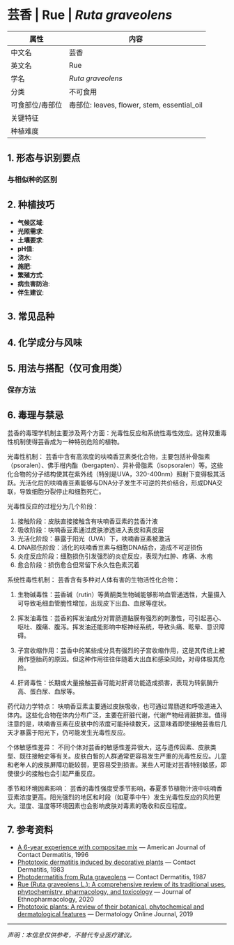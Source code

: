 # 芸香 | Rue | *Ruta graveolens*

| 属性 | 内容 |
|------|------|
| 中文名 | 芸香 |
| 英文名 | Rue |
| 学名 | *Ruta graveolens* |
| 分类 | 不可食用 |
| 可食部位/毒部位 | 毒部位: leaves, flower, stem, essential_oil |
| 关键特征 |  |
| 种植难度 |  |

## 1. 形态与识别要点



### 与相似种的区别



## 2. 种植技巧

- **气候区域**: 
- **光照需求**: 
- **土壤要求**: 
- **pH值**: 
- **浇水**: 
- **施肥**: 
- **繁殖方式**: 
- **病虫害防治**: 
- **伴生建议**: 

## 3. 常见品种



## 4. 化学成分与风味



## 5. 用法与搭配（仅可食用类）



### 保存方法



## 6. 毒理与禁忌

芸香的毒理学机制主要涉及两个方面：光毒性反应和系统性毒性效应。这种双重毒性机制使得芸香成为一种特别危险的植物。

光毒性机制：
芸香中含有高浓度的呋喃香豆素类化合物，主要包括补骨脂素（psoralen）、佛手柑内酯（bergapten）、异补骨脂素（isopsoralen）等。这些化合物的分子结构使其在紫外线（特别是UVA，320-400nm）照射下变得极其活跃。光活化后的呋喃香豆素能够与DNA分子发生不可逆的共价结合，形成DNA交联，导致细胞分裂停止和细胞死亡。

光毒性反应的过程分为几个阶段：
1. 接触阶段：皮肤直接接触含有呋喃香豆素的芸香汁液
2. 吸收阶段：呋喃香豆素通过皮肤渗透进入表皮和真皮层
3. 光活化阶段：暴露于阳光（UVA）下，呋喃香豆素被激活
4. DNA损伤阶段：活化的呋喃香豆素与细胞DNA结合，造成不可逆损伤
5. 炎症反应阶段：细胞损伤引发强烈的炎症反应，表现为红肿、疼痛、水疱
6. 愈合阶段：损伤愈合但常留下永久性色素沉着

系统性毒性机制：
芸香含有多种对人体有害的生物活性化合物：

1. 生物碱毒性：芸香碱（rutin）等黄酮类生物碱能够影响血管通透性，大量摄入可导致毛细血管脆性增加，出现皮下出血、血尿等症状。

2. 挥发油毒性：芸香的挥发油成分对胃肠道黏膜有强烈的刺激性，可引起恶心、呕吐、腹痛、腹泻。挥发油还能影响中枢神经系统，导致头痛、眩晕、意识障碍。

3. 子宫收缩作用：芸香中的某些成分具有强烈的子宫收缩作用，这是其传统上被用作堕胎药的原因。但这种作用往往伴随着大出血和感染风险，对母体极其危险。

4. 肝肾毒性：长期或大量接触芸香可能对肝肾功能造成损害，表现为转氨酶升高、蛋白尿、血尿等。

药代动力学特点：
呋喃香豆素主要通过皮肤吸收，也可通过胃肠道和呼吸道进入体内。这些化合物在体内分布广泛，主要在肝脏代谢，代谢产物经肾脏排泄。值得注意的是，呋喃香豆素在皮肤中的浓度可能持续数天，这意味着即使接触芸香后几天才暴露于阳光下，仍可能发生光毒性反应。

个体敏感性差异：
不同个体对芸香的敏感性差异很大，这与遗传因素、皮肤类型、既往接触史等有关。皮肤白皙的人群通常更容易发生严重的光毒性反应。儿童和老年人的皮肤屏障功能较弱，更容易受到损害。某些人可能对芸香特别敏感，即使很少的接触也会引起严重反应。

季节和环境因素影响：
芸香的毒性强度受季节影响，春夏季节植物汁液中呋喃香豆素浓度更高。阳光强烈的地区和时段（如夏季中午）发生光毒性反应的风险更大。湿度、温度等环境因素也会影响皮肤对毒素的吸收和反应程度。

## 7. 参考资料

- [A 6-year experience with compositae mix](https://journals.lww.com/dermatitis/Abstract/1996/07000/A_6_Year_Experience_With_Compositae_Mix.4.aspx) — American Journal of Contact Dermatitis, 1996
- [Phototoxic dermatitis induced by decorative plants](https://onlinelibrary.wiley.com/doi/abs/10.1111/j.1600-0536.1983.tb04284.x) — Contact Dermatitis, 1983
- [Photodermatitis from Ruta graveolens](https://onlinelibrary.wiley.com/doi/abs/10.1111/j.1600-0536.1987.tb02790.x) — Contact Dermatitis, 1987
- [Rue (Ruta graveolens L.): A comprehensive review of its traditional uses, phytochemistry, pharmacology, and toxicology](https://www.sciencedirect.com/science/article/pii/S0378874120302045) — Journal of Ethnopharmacology, 2020
- [Phototoxic plants: A review of their botanical, phytochemical and dermatological features](https://escholarship.org/uc/item/7qm9v3z9) — Dermatology Online Journal, 2019

---
*声明：本信息仅供参考，不替代专业医疗建议。*